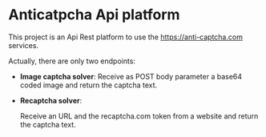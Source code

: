 # Anticatpcha Api platform
This project is an Api Rest platform to use the https://anti-captcha.com services.

Actually, there are only two endpoints:
- **Image captcha solver**: 
  Receive as POST body parameter a base64 coded image and return the captcha text.

- **Recaptcha solver**: 

   Receive an URL and the recaptcha.com token from a website and return the captcha text.
